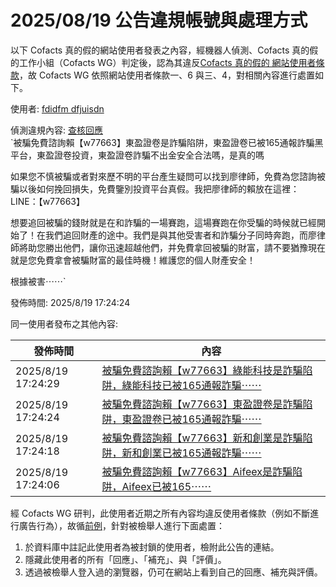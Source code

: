 2025/08/19 公告違規帳號與處理方式
=========

以下 Cofacts 真的假的網站使用者發表之內容，經機器人偵測、Cofacts 真的假的工作小組（Cofacts WG）判定後，認為其違反[Cofacts 真的假的 網站使用者條款](https://github.com/cofacts/rumors-site/blob/master/LEGAL.md)，故 Cofacts WG 依照網站使用者條款一、6 與三、4，對相關內容進行處置如下。

使用者: [fdidfm dfjuisdn](https://cofacts.github.io/community-builder/#/editorworks?type=0&day=365&userId=k7OiwZgBYyXFyqZO4jOl)

偵測違規內容: [查核回應](https://cofacts.tw/reply/nbOkwZgBYyXFyqZO3zPC)<br>`被騙免費諮詢賴【w77663】東盈證卷是詐騙陷阱，東盈證卷已被165通報詐騙黑平台，東盈證卷投資，東盈證卷詐騙不出金安全合法嗎，是真的嗎


如果您不慎被騙或者對來歷不明的平台產生疑問可以找到廖律師，免費為您諮詢被騙以後如何挽回損失，免費鑒別投資平台真假。我把廖律師的賴放在這裡： LINE：【w77663】

想要追回被騙的錢財就是在和詐騙的一場賽跑，這場賽跑在你受騙的時候就已經開始了！在我們追回財產的途中。我們是與其他受害者和詐騙分子同時奔跑，而廖律師將助您勝出他們，讓你迅速超越他們，并免費拿回被騙的財富，請不要猶豫現在就是您免費拿會被騙財富的最佳時機！維護您的個人財產安全！

根據被害⋯⋯`

發佈時間: 2025/8/19 17:24:24

同一使用者發布之其他內容:

|發佈時間|內容|
|---|---|
| 2025/8/19 17:24:29 | [被騙免費諮詢賴【w77663】綠能科技是詐騙陷阱，綠能科技已被165通報詐騙⋯⋯](https://cofacts.tw/reply/nrOkwZgBYyXFyqZO8zMu) |
| 2025/8/19 17:24:24 | [被騙免費諮詢賴【w77663】東盈證卷是詐騙陷阱，東盈證卷已被165通報詐騙⋯⋯](https://cofacts.tw/reply/nbOkwZgBYyXFyqZO3zPC) |
| 2025/8/19 17:24:18 | [被騙免費諮詢賴【w77663】新和創業是詐騙陷阱，新和創業已被165通報詐騙⋯⋯](https://cofacts.tw/reply/nLOkwZgBYyXFyqZOyDNO) |
| 2025/8/19 17:24:06 | [被騙免費諮詢賴【w77663】Aifeex是詐騙陷阱，Aifeex已被165⋯⋯](https://cofacts.tw/reply/mrOkwZgBYyXFyqZOmDPP) |

經 Cofacts WG 研判，此使用者近期之所有內容均違反使用者條款（例如不斷進行廣告行為），故循[前例](https://github.com/cofacts/takedowns/blob/master/2021/1125-2nd-spam.md)，針對被檢舉人進行下面處置：
1. 於資料庫中註記此使用者為被封鎖的使用者，檢附此公告的連結。
2. 隱藏此使用者的所有「回應」、「補充」、與「評價」。
3. 透過被檢舉人登入過的瀏覽器，仍可在網站上看到自己的回應、補充與評價。
